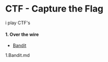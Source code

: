 # CTF - Capture the Flag
i play CTF's

<h4>1. Over the wire </h4> 
<ul>
<li> <a href=https://github.com/Aravindhyox/CTF/blob/main/Over-the-wire/Bandit.md>Bandit</a> </li>
</ul>
1.Bandit.md
